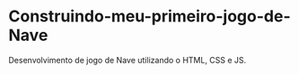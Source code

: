 # Construindo-meu-primeiro-jogo-de-Nave
Desenvolvimento de jogo de Nave utilizando o HTML, CSS e JS.
